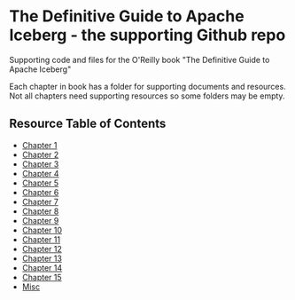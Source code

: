 # The Definitive Guide to Apache Iceberg - the supporting Github repo

Supporting code and files for the O'Reilly book "The Definitive Guide to Apache Iceberg"

Each chapter in book has a folder for supporting documents and resources. Not all chapters need supporting resources so some folders may be empty.

## Resource Table of Contents

- [Chapter 1](./Resources/Chapter_1/)
- [Chapter 2](./Resources/Chapter_2/)
- [Chapter 3](./Resources/Chapter_3/)
- [Chapter 4](./Resources/Chapter_4/)
- [Chapter 5](./Resources/Chapter_5/)
- [Chapter 6](./Resources/Chapter_6/)
- [Chapter 7](./Resources/Chapter_7/)
- [Chapter 8](./Resources/Chapter_8/)
- [Chapter 9](./Resources/Chapter_9/)
- [Chapter 10](./Resources/Chapter_10/)
- [Chapter 11](./Resources/Chapter_11/)
- [Chapter 12](./Resources/Chapter_12/)
- [Chapter 13](./Resources/Chapter_13/)
- [Chapter 14](./Resources/Chapter_14/)
- [Chapter 15](./Resources/Chapter_15/)
- [Misc](./Resources/Misc/)